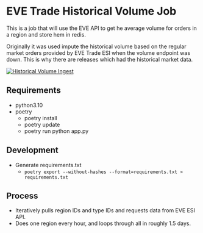 # EVE Trade Historical Volume Job

This is a job that will use the EVE API to get he average volume for orders in a region and store hem in redis.

Originally it was used impute the historical volume based on the regular market orders provided by EVE Trade ESI when the volume endpoint was down. This is why there are releases which had the historical market data.

[![Historical Volume Ingest](https://github.com/awhipp/evetrade_historical_volume/actions/workflows/historical-volume-ingest.yml/badge.svg)](https://github.com/awhipp/evetrade_historical_volume/actions/workflows/historical-volume-ingest.yml)

## Requirements

* python3.10
* poetry
  * poetry install
  * poetry update
  * poetry run python app.py

## Development

* Generate requirements.txt
  * `poetry export --without-hashes --format=requirements.txt > requirements.txt`

## Process

* Iteratively pulls region IDs and type IDs and requests data from EVE ESI API.
* Does one region every hour, and loops through all in roughly 1.5 days.
